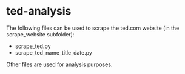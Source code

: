 # ted-analysis

The following files can be used to scrape the ted.com website (in the scrape_website subfolder):
- scrape_ted.py
- scrape_ted_name_title_date.py


Other files are used for analysis purposes.
